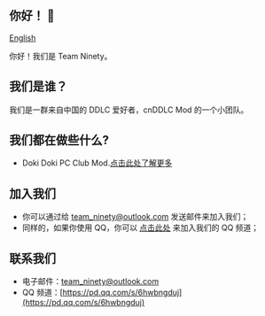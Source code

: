 ## 你好！ 👋
[English](/profile/README.md)

你好！我们是 Team Ninety。

## 我们是谁？
我们是一群来自中国的 DDLC 爱好者，cnDDLC Mod 的一个小团队。

## 我们都在做些什么?
- Doki Doki PC Club Mod.[点击此处了解更多](/about/DokiDokiPCClub_ZH.md)

## 加入我们
- 你可以通过给 [team_ninety@outlook.com](mailto:team_ninety@outlook.com) 发送邮件来加入我们；
- 同样的，如果你使用 QQ，你可以 [点击此处](https://pd.qq.com/s/6hwbngduj) 来加入我们的 QQ 频道；

## 联系我们
- 电子邮件：[team_ninety@outlook.com](mailto:team_ninety@outlook.com)
- QQ 频道：[https://pd.qq.com/s/6hwbngduj](https://pd.qq.com/s/6hwbngduj)



<!--

**以下是一些让您入门的想法：**

🙋‍♀️ 简短介绍 - 您的组织是做什么的？
🌈 贡献指南 - 社区如何参与？
👩‍💻 有用的资源 - 社区可以在哪里找到您的文档？ 社区还有什么应该知道的吗？
🍿 有趣的事实 - 你的团队早餐吃什么？
🧙 请记住，借助 [Markdown](https://docs.github.com/github/writing-on-github/getting-started-with-writing-and-formatting-on-github/ 基本书写和格式化语法）
-->
